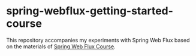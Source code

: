 # spring-webflux-getting-started-course

This repository accompanies my experiments with Spring Web Flux based on the materials of [Spring Web Flux Course](https://app.pluralsight.com/library/courses/getting-started-spring-webflux).